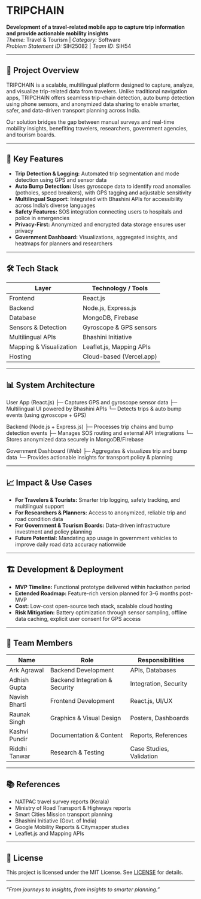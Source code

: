 # TRIPCHAIN

**Development of a travel-related mobile app to capture trip information and provide actionable mobility insights**  
_Theme:_ Travel & Tourism | _Category:_ Software  
_Problem Statement ID:_ SIH25082 | _Team ID:_ SIH54

---

## 🚀 Project Overview

TRIPCHAIN is a scalable, multilingual platform designed to capture, analyze, and visualize trip-related data from travelers. Unlike traditional navigation apps, TRIPCHAIN offers seamless trip-chain detection, auto bump detection using phone sensors, and anonymized data sharing to enable smarter, safer, and data-driven transport planning across India.

Our solution bridges the gap between manual surveys and real-time mobility insights, benefiting travelers, researchers, government agencies, and tourism boards.

---

## 🎯 Key Features

- **Trip Detection & Logging:** Automated trip segmentation and mode detection using GPS and sensor data
- **Auto Bump Detection:** Uses gyroscope data to identify road anomalies (potholes, speed breakers), with GPS tagging and adjustable sensitivity
- **Multilingual Support:** Integrated with Bhashini APIs for accessibility across India’s diverse languages
- **Safety Features:** SOS integration connecting users to hospitals and police in emergencies
- **Privacy-First:** Anonymized and encrypted data storage ensures user privacy
- **Government Dashboard:** Visualizations, aggregated insights, and heatmaps for planners and researchers

---

## 🛠️ Tech Stack

| Layer                   | Technology / Tools       |
| ----------------------- | ------------------------ |
| Frontend                | React.js                 |
| Backend                 | Node.js, Express.js      |
| Database                | MongoDB, Firebase        |
| Sensors & Detection     | Gyroscope & GPS sensors  |
| Multilingual APIs       | Bhashini Initiative      |
| Mapping & Visualization | Leaflet.js, Mapping APIs |
| Hosting                 | Cloud-based (Vercel.app) |

---

## 📊 System Architecture

User App (React.js)
├─ Captures GPS and gyroscope sensor data
├─ Multilingual UI powered by Bhashini APIs
└─ Detects trips & auto bump events (using gyroscope + GPS)

Backend (Node.js + Express.js)
├─ Processes trip chains and bump detection events
├─ Manages SOS routing and external API integrations
└─ Stores anonymized data securely in MongoDB/Firebase

Government Dashboard (Web)
├─ Aggregates & visualizes trip and bump data
└─ Provides actionable insights for transport policy & planning

---

## 📈 Impact & Use Cases

- **For Travelers & Tourists:** Smarter trip logging, safety tracking, and multilingual support
- **For Researchers & Planners:** Access to anonymized, reliable trip and road condition data
- **For Government & Tourism Boards:** Data-driven infrastructure investment and policy planning
- **Future Potential:** Mandating app usage in government vehicles to improve daily road data accuracy nationwide

---

## 🏗️ Development & Deployment

- **MVP Timeline:** Functional prototype delivered within hackathon period
- **Extended Roadmap:** Feature-rich version planned for 3–6 months post-MVP
- **Cost:** Low-cost open-source tech stack, scalable cloud hosting
- **Risk Mitigation:** Battery optimization through sensor sampling, offline data caching, explicit user consent for GPS access

---

## 👥 Team Members

| Name          | Role                           | Responsibilities         |
| ------------- | ------------------------------ | ------------------------ |
| Ark Agrawal   | Backend Development            | APIs, Databases          |
| Adhish Gupta  | Backend Integration & Security | Integration, Security    |
| Navish Bharti | Frontend Development           | React.js, UI/UX          |
| Raunak Singh  | Graphics & Visual Design       | Posters, Dashboards      |
| Kashvi Pundir | Documentation & Content        | Reports, References      |
| Riddhi Tanwar | Research & Testing             | Case Studies, Validation |

---

## 📚 References

- NATPAC travel survey reports (Kerala)
- Ministry of Road Transport & Highways reports
- Smart Cities Mission transport planning
- Bhashini Initiative (Govt. of India)
- Google Mobility Reports & Citymapper studies
- Leaflet.js and Mapping APIs

---

## 📄 License

This project is licensed under the MIT License. See [LICENSE](LICENSE) for details.

---

_“From journeys to insights, from insights to smarter planning.”_
